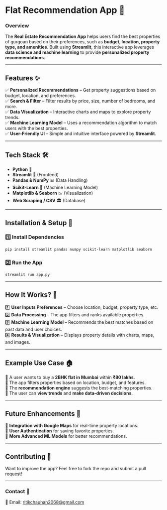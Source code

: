 # **Flat Recommendation App 🏡**  

### **Overview**  
The **Real Estate Recommendation App** helps users find the best properties of gurgoan based on their preferences, such as **budget, location, property type, and amenities**. Built using **Streamlit**, this interactive app leverages **data science and machine learning** to provide **personalized property recommendations**.  

---

## **Features** ✨  
✅ **Personalized Recommendations** – Get property suggestions based on budget, location, and preferences.  
✅ **Search & Filter** – Filter results by price, size, number of bedrooms, and more.  
✅ **Data Visualization** – Interactive charts and maps to explore property trends.  
✅ **Machine Learning Model** – Uses a recommendation algorithm to match users with the best properties.  
✅ **User-Friendly UI** – Simple and intuitive interface powered by **Streamlit**.  

---

## **Tech Stack** 🛠️  
- **Python** 🐍  
- **Streamlit** 🎨 (Frontend)  
- **Pandas & NumPy** 📊 (Data Handling)  
- **Scikit-Learn** 🤖 (Machine Learning Model)  
- **Matplotlib & Seaborn** 📉 (Visualization)  
- **Web Scraping / CSV** 🏛️ (Database)  

---

## **Installation & Setup** 🚀  

### **1️⃣ Install Dependencies**  
```bash
pip install streamlit pandas numpy scikit-learn matplotlib seaborn
```

### **2️⃣ Run the App**  
```bash
streamlit run app.py
```

---

## **How It Works? 🤔**  
1️⃣ **User Inputs Preferences** – Choose location, budget, property type, etc.  
2️⃣ **Data Processing** – The app filters and ranks available properties.  
3️⃣ **Machine Learning Model** – Recommends the best matches based on past data and user choices.  
4️⃣ **Results & Visualization** – Displays property details with charts, maps, and images.  

---

## **Example Use Case 🏠**  
🔹 A user wants to buy a **2BHK flat in Mumbai** within **₹80 lakhs**.  
🔹 The app filters properties based on location, budget, and features.  
🔹 The **recommendation engine** suggests the best-matching properties.  
🔹 The user can **view trends** and **make data-driven decisions**.  

---

## **Future Enhancements 🚀**  
🔹 **Integration with Google Maps** for real-time property locations.  
🔹 **User Authentication** for saving favorite properties.  
🔹 **More Advanced ML Models** for better recommendations.  

---

## **Contributing 🤝**  
Want to improve the app? Feel free to fork the repo and submit a pull request!  

---

### **Contact 📩**  
📧 Email: ritikchauhan2068@gmail.com

